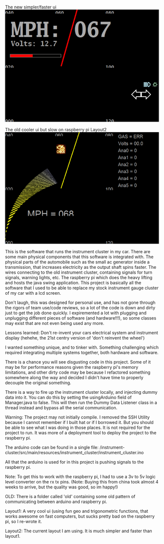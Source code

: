 The new simpler/faster ui
![Alt text](/cover.png?raw=true "New UI")

The old cooler ui but slow on raspberry pi
Layout2
![Alt text](/old-ui.png?raw=true "New UI")


This is the software that runs the instrument cluster in my car. There are some main physical components that this software is integrated with. The physical parts of the automobile such as the small ac generator inside a transmission, that increases electricity as the output shaft spins faster. The wires connecting to the old instrument cluster, containing signals for turn signals, warning lights, etc. The raspberry pi which does the heavy lifting and hosts the java swing application. This project is basically all the software that I used to be able to replace my stock instrument gauge cluster of my car with a lcd screen.

Don't laugh, this was designed for personal use, and has not gone through the rigors of team use/code reviews, so a lot of the code is down and dirty just to get the job done quickly. I expiremented a lot with plugging and unplugging different pieces of software (and hardware!!!), so some classes may exist that are not even being used any more.

Lessons learned:
Don't re-invent your cars electrical system and instrument display (hehehe, the 21st centry version of 'don't reinvent the wheel')

I wanted something unique, and to tinker with. Something challenging which required integrating multiple systems together, both hardware and software.

There is a chance you will see disgusting code in this project. Some of it may be for performance reasons given the raspberry pi's memory limitations, and other dirty code may be because I refactored something somewhere along the way and decided I didn't have time to properly decouple the original something.

There is a way to fire up the instrument cluster locally, and injecting dummy data into it. You can do this by setting the usingArduino field of Manager.java to false. This will then run the Dummy Data Listener class in a thread instead and bypass all the serial communication.

Warning: The project may not initially compile. I removed the SSH Utility because I cannot remember if I built hat or if I borrowed it. But you should be able to see what I was doing in those places. It is not required for the project to run. It was more of a deployment tool to deploy the project to the raspberry pi.

The arduino code can be found in a single file:
/instrument-cluster/src/main/resources/instrument_cluster/instrument_cluster.ino

All that the arduino is used for in this project is pushing signals to the raspberry pi.

Note: To get this to work with the raspberry pi, I had to use a 3v to 5v logic level converter on the rx tx pins.
(Note: Buying this from china took almost 4 weeks to arrive, but the quality was good, so im happy!)

OLD: There is a folder called 'old' containing some old pattern of communicating between arduino and raspberry pi. 

Layout1: A very cool ui (using fun geo and trigonometric functions, that works awesome on fast computers, but sucks pretty bad on the raspberry pi, so I re-wrote it.

Layout2: The current layout I am using. It is much simpler and faster than layout1.
